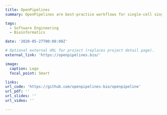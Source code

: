 ```yaml
---
title: OpenPipelines
summary: OpenPipelines are best-practice workflows for single-cell single- and multi-omics data. To ensure these workflows are accessible to non-experts and can be deployed in a fast and reproducible way, we will build these into reproducible, modular, and updatable best-practice analysis pipelines using industry-standard workflow tools, high-performance versions of popular methods, and an interoperable, language-independent framework.

tags:
  - Software Engineering
  - Bioinformatics

date: '2020-05-27T00:00:00Z'

# Optional external URL for project (replaces project detail page).
external_link: 'https://openpipelines.bio/'

image:
  caption: Logo
  focal_point: Smart

links:
url_code: 'https://github.com/openpipelines-bio/openpipeline'
url_pdf: ''
url_slides: ''
url_video: ''

---
```



